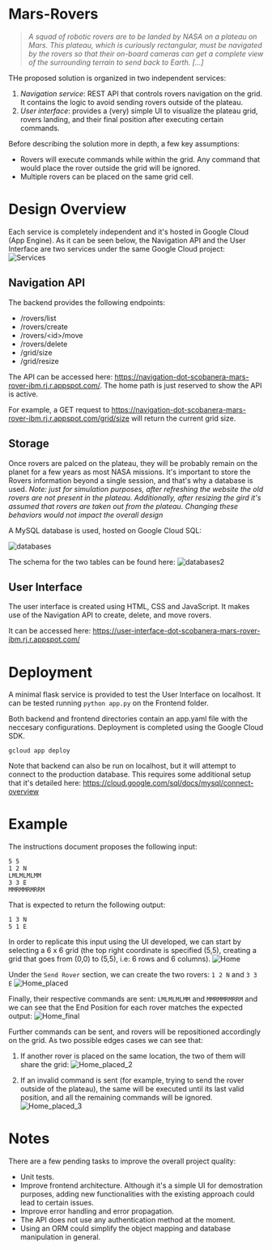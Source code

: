 # Mars-Rovers

> _A squad of robotic rovers are to be landed by NASA on a plateau on Mars. This plateau, which is curiously
rectangular, must be navigated by the rovers so that their on-board cameras can get a complete view of the
surrounding terrain to send back to Earth. [...]_

THe proposed solution is organized in two independent services:
1. *Navigation service*: REST API that controls rovers navigation on the grid. It contains the logic to avoid sending rovers outside of the plateau.
2. *User interface*: provides a (very) simple UI to visualize the plateau grid, rovers landing, and their final position after executing certain commands.

Before describing the solution more in depth, a few key assumptions:
* Rovers will execute commands while within the grid. Any command that would place the rover outside the grid will be ignored.
* Multiple rovers can be placed on the same grid cell.

# Design Overview 

Each service is completely independent and it's hosted in Google Cloud (App Engine). As it can be seen below, the Navigation API and the User Interface are two services under the same Google Cloud project:
![Services](https://user-images.githubusercontent.com/75647943/105783337-fc512500-5f54-11eb-8923-08bb172da19e.PNG)


## Navigation API 
The backend provides the following endpoints:
- /rovers/list
- /rovers/create
- /rovers/\<id\>/move
- /rovers/delete
- /grid/size
- /grid/resize
  
The API can be accessed here: https://navigation-dot-scobanera-mars-rover-ibm.rj.r.appspot.com/. The home path is just reserved to show the API is active.

For example, a GET request to https://navigation-dot-scobanera-mars-rover-ibm.rj.r.appspot.com/grid/size will return the current grid size.

## Storage

Once rovers are palced on the plateau, they will be probably remain on the planet for a few years as most NASA missions. It's important to store the Rovers information beyond a single session, and that's why a database is used. 
_Note: just for simulation purposes, after refreshing the website the old rovers are not present in the plateau. Additionally, after resizing the gird it's assumed that rovers are taken out from the plateau. Changing these behaviors would not impact the overall design_

A MySQL database is used, hosted on Google Cloud SQL:

![databases](https://user-images.githubusercontent.com/75647943/105783324-f9eecb00-5f54-11eb-8d6b-54819401713e.PNG)

The schema for the two tables can be found here:
![databases2](https://user-images.githubusercontent.com/75647943/105783328-fa876180-5f54-11eb-864a-04e070afbabd.PNG)

## User Interface

The user interface is created using HTML, CSS and JavaScript. It makes use of the Navigation API to create, delete, and move rovers.

It can be accessed here: https://user-interface-dot-scobanera-mars-rover-ibm.rj.r.appspot.com/

# Deployment

A minimal flask service is provided to test the User Interface on localhost. It can be tested running `python app.py` on the Frontend folder.

Both backend and frontend directories contain an app.yaml file with the neccesary configurations. Deployment is completed using the Google Cloud SDK.

```
gcloud app deploy
```
Note that backend can also be run on localhost, but it will attempt to connect to the production database. This requires some additional setup that it's detailed here: https://cloud.google.com/sql/docs/mysql/connect-overview

# Example

The instructions document proposes the following input:
```
5 5
1 2 N
LMLMLMLMM
3 3 E
MMRMMRMRRM
```

That is expected to return the following output:
```
1 3 N
5 1 E
```

In order to replicate this input using the UI developed, we can start by selecting a 6 x 6 grid (the top right coordinate is specified (5,5), creating a grid that goes from (0,0) to (5,5), i.e: 6 rows and 6 columns).
![Home](https://user-images.githubusercontent.com/75647943/105783330-fb1ff800-5f54-11eb-8f22-00fc5e7c0eea.PNG)

Under the `Send Rover` section, we can create the two rovers: `1 2 N` and `3 3 E`
![Home_placed](https://user-images.githubusercontent.com/75647943/105783333-fbb88e80-5f54-11eb-907e-ba413214c807.PNG)

Finally, their respective commands are sent: `LMLMLMLMM` and `MMRMMRMRRM` and we can see that the End Position for each rover matches the expected output:
![Home_final](https://user-images.githubusercontent.com/75647943/105783331-fb1ff800-5f54-11eb-9f94-8131ca53a5b5.PNG)

Further commands can be sent, and rovers will be repositioned accordingly on the grid. As two possible edges cases we can see that:

1. If another rover is placed on the same location, the two of them will share the grid:
![Home_placed_2](https://user-images.githubusercontent.com/75647943/105783334-fbb88e80-5f54-11eb-94cc-23b5d12a7d4b.PNG)

2. If an invalid command is sent (for example, trying to send the rover outside of the plateau), the same will be executed until its last valid position, and all the remaining commands will be ignored.
![Home_placed_3](https://user-images.githubusercontent.com/75647943/105783336-fc512500-5f54-11eb-9a98-8970db265bd0.PNG)

# Notes

There are a few pending tasks to improve the overall project quality:
 - Unit tests.
 - Improve frontend architecture. Although it's a simple UI for demostration purposes, adding new functionalities with the existing approach could lead to certain issues.
 - Improve error handling and error propagation.
 - The API does not use any authentication method at the moment.
 - Using an ORM could simplify the object mapping and database manipulation in general.


